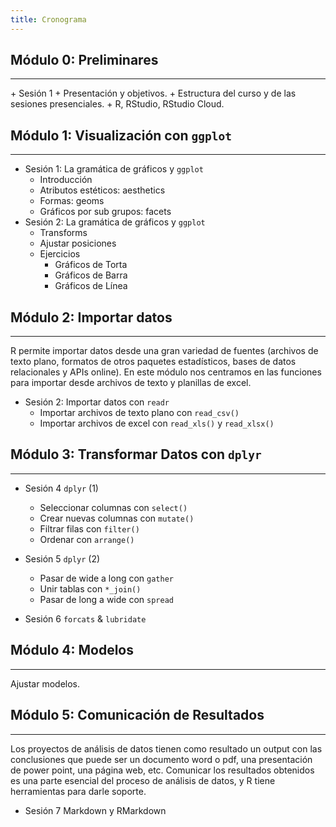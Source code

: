 ```yaml
---
title: Cronograma
---
```




## Módulo 0: Preliminares
<hr>
+ Sesión 1
    + Presentación y objetivos.
    + Estructura del curso y de las sesiones presenciales.
    + R, RStudio, RStudio Cloud.

## Módulo 1: Visualización con `ggplot` <a style="float:right;" href="https://modulo1.netlify.com/"><i class="far fa-sticky-note"></i></a>
<hr>



+ Sesión 1: La gramática de gráficos y `ggplot` 
    + Introducción
    + Atributos estéticos: aesthetics
    + Formas: geoms
    + Gráficos por sub grupos: facets
+ Sesión 2: La gramática de gráficos y `ggplot`
    + Transforms
    + Ajustar posiciones
    + Ejercicios 
        + Gráficos de Torta 
        + Gráficos de Barra
        + Gráficos de Línea

## Módulo 2: Importar datos <a style="float:right;" href="https://modulo-2.netlify.com/"><i class="far fa-sticky-note"></i></a>
<hr>


R permite importar datos desde una gran variedad de fuentes (archivos de texto plano, formatos de otros paquetes estadísticos, bases de datos relacionales y APIs online). En este módulo nos centramos en las funciones para importar desde archivos de texto y planillas de excel.

+ Sesión 2: Importar datos con `readr` 
    + Importar archivos de texto plano con `read_csv()`
    + Importar archivos de excel con `read_xls()` y `read_xlsx()`

## Módulo 3: Transformar Datos con `dplyr` <a style="float:right;" href="https://modulo3.netlify.com/"><i class="far fa-sticky-note"></i></a>
<hr>


+ Sesión 4 `dplyr` (1)
    + Seleccionar columnas con `select()`
    + Crear nuevas columnas con `mutate()`
    + Filtrar filas con `filter()`
    + Ordenar con `arrange()`
+ Sesión 5 `dplyr` (2)
    + Pasar de wide a long con `gather`
    + Unir tablas con `*_join()`
    + Pasar de long a wide con `spread`
    
+ Sesión 6 `forcats` & `lubridate`


## Módulo 4: Modelos <a style="float:right;" href="https://modulo4.netlify.com/"><i class="far fa-sticky-note"></i></a>
<hr>


Ajustar modelos.

## Módulo 5: Comunicación de Resultados <a style="float:right;" href="https://modulo5.netlify.com/"><i class="far fa-sticky-note"></i></a>

<hr>

Los proyectos de análisis de datos tienen como resultado un output con las conclusiones que puede ser un documento word o pdf, una presentación de power point, una página web, etc. Comunicar los resultados obtenidos es una parte esencial del proceso de análisis de datos, y R tiene herramientas para darle soporte.

+ Sesión 7 Markdown y RMarkdown
